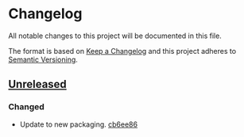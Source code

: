 # Changelog

All notable changes to this project will be documented in this file.

The format is based on [Keep a Changelog](http://keepachangelog.com/)
and this project adheres to [Semantic Versioning](http://semver.org/).

## [Unreleased](https://github.com/atomist-skills/channel-repo-mapper-skill/tree/HEAD)

### Changed

-   Update to new packaging. [cb6ee86](https://github.com/atomist-skills/channel-repo-mapper-skill/commit/cb6ee868fabde6d8e5ebddc12a798bdbf5d389f8)
